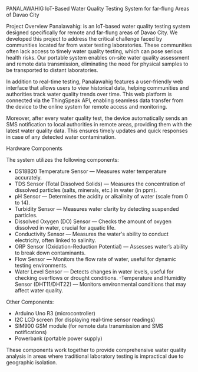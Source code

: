 PANALAWAHIG
IoT-Based Water Quality Testing System for far-flung Areas of Davao City

Project Overview
Panalawahig: is an IoT-based water quality testing system designed specifically for remote and far-flung areas of Davao City. We developed this project to address the critical challenge faced by communities located far from water testing laboratories. These communities often lack access to timely water quality testing, which can pose serious health risks. Our portable system enables on-site water quality assessment and remote data transmission, eliminating the need for physical samples to be transported to distant laboratories.

In addition to real-time testing, Panalawahig features a user-friendly web interface that allows users to view historical data, helping communities and authorities track water quality trends over time. This web platform is connected via the ThingSpeak API, enabling seamless data transfer from the device to the online system for remote access and monitoring.

Moreover, after every water quality test, the device automatically sends an SMS notification to local authorities in remote areas, providing them with the latest water quality data. This ensures timely updates and quick responses in case of any detected water contamination.

Hardware Components

The system utilizes the following components:
- DS18B20 Temperature Sensor — Measures water temperature accurately.
- TDS Sensor (Total Dissolved Solids) — Measures the concentration of dissolved particles (salts, minerals, etc.) in water (in ppm).
- pH Sensor — Determines the acidity or alkalinity of water (scale from 0 to 14).
- Turbidity Sensor — Measures water clarity by detecting suspended particles.
- Dissolved Oxygen (DO) Sensor — Checks the amount of oxygen dissolved in water, crucial for aquatic life.
- Conductivity Sensor — Measures the water's ability to conduct electricity, often linked to salinity.
- ORP Sensor (Oxidation-Reduction Potential) — Assesses water’s ability to break down contaminants.
- Flow Sensor — Monitors the flow rate of water, useful for dynamic testing environments.
- Water Level Sensor — Detects changes in water levels, useful for checking overflows or drought conditions.
-Temperature and Humidity Sensor (DHT11/DHT22) — Monitors environmental conditions that may affect water quality.

Other Components:
- Arduino Uno R3 (microcontroller)
- I2C LCD screen (for displaying real-time sensor readings)
- SIM900 GSM module (for remote data transmission and SMS notifications)
- Powerbank (portable power supply)
  
These components work together to provide comprehensive water quality analysis in areas where traditional laboratory testing is impractical due to geographic isolation.
